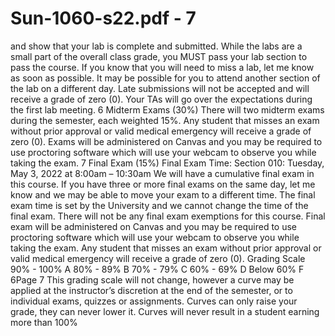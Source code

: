 # Sun-1060-s22.pdf - 7

and show that your lab is complete and submitted. While the labs are a small part of the overall
class grade, you MUST pass your lab section to pass the course. If you know that you will need to
miss a lab, let me know as soon as possible. It may be possible for you to attend another section
of the lab on a different day.
Late submissions will not be accepted and will receive a grade of zero (0). Your TAs
will go over the expectations during the first lab meeting.
6 Midterm Exams (30%)
There will two midterm exams during the semester, each weighted 15%. Any student that misses
an exam without prior approval or valid medical emergency will receive a grade of zero
(0). Exams will be administered on Canvas and you may be required to use proctoring software
which will use your webcam to observe you while taking the exam.
7 Final Exam (15%)
Final Exam Time: Section 010: Tuesday, May 3, 2022 at 8:00am – 10:30am
We will have a cumulative final exam in this course. If you have three or more final exams on the
same day, let me know and we may be able to move your exam to a different time. The final exam
time is set by the University and we cannot change the time of the final exam. There will not
be any final exam exemptions for this course. Final exam will be administered on Canvas
and you may be required to use proctoring software which will use your webcam to observe you
while taking the exam. Any student that misses an exam without prior approval or valid
medical emergency will receive a grade of zero (0).
Grading Scale
90% - 100% A
80% - 89% B
70% - 79% C
60% - 69% D
Below 60% F
6Page 7
This grading scale will not change, however a curve may be applied at the instructor’s discretion
at the end of the semester, or to individual exams, quizzes or assignments. Curves can only raise
your grade, they can never lower it. Curves will never result in a student earning more than 100%